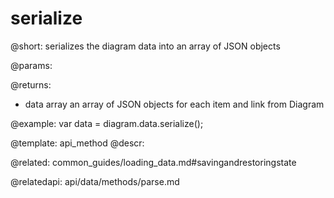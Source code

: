 serialize
==========

@short:
	serializes the diagram data into an array of JSON objects

@params:

@returns:
- data		array		an array of JSON objects for each item and link from Diagram

@example:
var data = diagram.data.serialize();

@template:	api_method
@descr:


@related:
common_guides/loading_data.md#savingandrestoringstate

@relatedapi:
api/data/methods/parse.md